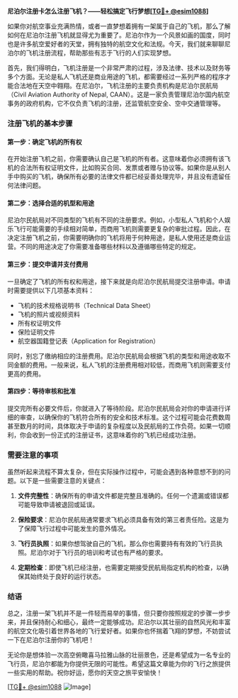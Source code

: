 **尼泊尔注册卡怎么注册飞机？——轻松搞定飞行梦想[[TG💪+ @esim1088](https://t.me/s/esim1088)]**

如果你对航空事业充满热情，或者一直梦想着拥有一架属于自己的飞机，那么了解如何在尼泊尔注册飞机就显得尤为重要了。尼泊尔作为一个风景如画的国度，同时也是许多航空爱好者的天堂，拥有独特的航空文化和法规。今天，我们就来聊聊尼泊尔的飞机注册流程，帮助那些有志于飞行的人们实现梦想。

首先，我们得明白，飞机注册是一个非常严肃的过程，涉及法律、技术以及财务等多个方面。无论是私人飞机还是商业用途的飞机，都需要经过一系列严格的程序才能合法地在天空中翱翔。在尼泊尔，飞机注册的主要负责机构是尼泊尔民航局（Civil Aviation Authority of Nepal, CAAN）。这是一家负责管理尼泊尔国内航空事务的政府机构，它不仅负责飞机的注册，还监管航空安全、空中交通管理等。

### 注册飞机的基本步骤

#### 第一步：确定飞机的所有权
在开始注册飞机之前，你需要确认自己是飞机的所有者。这意味着你必须拥有该飞机的合法所有权证明文件，比如购买合同、发票或者赠与协议等。如果你是从别人手中购买的飞机，确保所有必要的法律文件都已经妥善处理完毕，并且没有遗留任何法律问题。

#### 第二步：选择合适的机型和用途
尼泊尔民航局对不同类型的飞机有不同的注册要求。例如，小型私人飞机和个人娱乐飞行可能需要的手续相对简单，而商用飞机则需要更复杂的审批过程。因此，在决定注册飞机之前，你需要明确你的飞机将用于何种用途，是私人使用还是商业运营。不同的用途决定了你需要准备哪些材料以及遵循哪些特定的规定。

#### 第三步：提交申请并支付费用
一旦确定了飞机的所有权和用途，接下来就是向尼泊尔民航局提交注册申请。申请时需要提供以下几项基本资料：
- 飞机的技术规格说明书（Technical Data Sheet）
- 飞机的照片或视频资料
- 所有权证明文件
- 保险证明文件
- 航空器国籍登记表（Application for Registration）

同时，别忘了缴纳相应的注册费用。尼泊尔民航局会根据飞机的类型和用途收取不同金额的费用。一般来说，私人飞机的注册费用相对较低，而商用飞机则需要支付更高的费用。

#### 第四步：等待审核和批准
提交完所有必要文件后，你就进入了等待阶段。尼泊尔民航局会对你的申请进行详细的审查，以确保你的飞机符合所有的安全和技术标准。这个过程可能会花费数周甚至数月的时间，具体取决于申请的复杂程度以及民航局的工作负荷。如果一切顺利，你会收到一份正式的注册证书，这意味着你的飞机已经成功注册。

### 需要注意的事项

虽然听起来流程不算太复杂，但在实际操作过程中，可能会遇到各种意想不到的问题。以下是一些需要注意的关键点：

1. **文件完整性**：确保所有的申请文件都是完整且准确的。任何一个遗漏或错误都可能导致申请被退回或延误。
   
2. **保险要求**：尼泊尔民航局通常要求飞机必须具备有效的第三者责任险。这是为了保障飞行过程中可能发生的意外情况。

3. **飞行员执照**：如果你想驾驶自己的飞机，那么你也需要持有有效的飞行员执照。尼泊尔对于飞行员的培训和考试也有严格的要求。

4. **定期检查**：即使飞机已经注册，也需要定期接受民航局指定机构的检查，以确保其始终处于良好的运行状态。

### 结语

总之，注册一架飞机并不是一件轻而易举的事情，但只要你按照规定的步骤一步步来，并且保持耐心和细心，最终一定能够成功。尼泊尔以其壮丽的自然风光和丰富的航空文化吸引着世界各地的飞行爱好者。如果你也怀揣着飞翔的梦想，不妨尝试一下在尼泊尔注册你的飞机吧！

无论你是想体验一次高空俯瞰喜马拉雅山脉的壮丽景色，还是希望成为一名专业的飞行员，尼泊尔都能为你提供无限的可能性。希望这篇文章能为你的飞行之旅提供一些实用的帮助。祝你好运，愿你的天空之旅平安愉快！

[[TG💪+ @esim1088](https://t.me/s/esim1088) ![Image](https://i.postimg.cc/4NQfJmqS/Snipaste-2025-05-13-00-14-12.png)]
